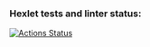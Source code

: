 ### Hexlet tests and linter status:

[![Actions Status](https://github.com/Ablazzing/frontend-project-lvl1/workflows/hexlet-check/badge.svg)](https://github.com/Ablazzing/frontend-project-lvl1/actions)
